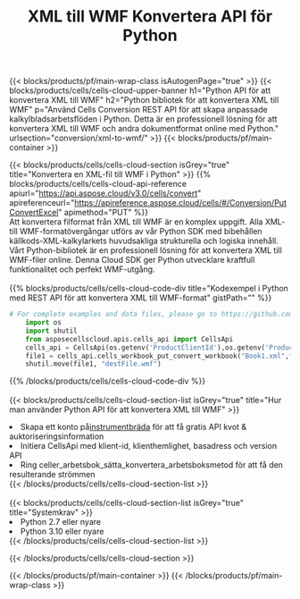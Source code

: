 ﻿---
title: XML till WMF Konvertera API för Python
description: " Cloud API:er och SDK:er för Microsoft Excel & OpenOffice Calc. Konvertera kalkylark till fil i annat format."
url: /sv/python/conversion/xml-to-wmf/
---
{{< blocks/products/pf/main-wrap-class isAutogenPage="true" >}}
{{< blocks/products/cells/cells-cloud-upper-banner h1="Python API för att konvertera XML till WMF" h2="Python bibliotek för att konvertera XML till WMF" p="Använd Cells Conversion REST API för att skapa anpassade kalkylbladsarbetsflöden i Python. Detta är en professionell lösning för att konvertera XML till WMF och andra dokumentformat online med Python." urlsection="conversion/xml-to-wmf/" >}}
{{< blocks/products/pf/main-container >}}

{{< blocks/products/cells/cells-cloud-section isGrey="true" title="Konvertera en XML-fil till WMF i Python" >}}
{{% blocks/products/cells/cells-cloud-api-reference apiurl="https://api.aspose.cloud/v3.0/cells/convert" apireferenceurl="https://apireference.aspose.cloud/cells/#/Conversion/PutConvertExcel" apimethod="PUT" %}}
<br/>
Att konvertera filformat från XML till WMF är en komplex uppgift. Alla XML- till WMF-formatövergångar utförs av vår Python SDK med bibehållen källkods-XML-kalkylarkets huvudsakliga strukturella och logiska innehåll. Vårt Python-bibliotek är en professionell lösning för att konvertera XML till WMF-filer online. Denna Cloud SDK ger Python utvecklare kraftfull funktionalitet och perfekt WMF-utgång.
<br/>
<br/>
{{% blocks/products/cells/cells-cloud-code-div title="Kodexempel i Python med REST API för att konvertera XML till WMF-format" gistPath="" %}}
 
```python
# For complete examples and data files, please go to https://github.com/aspose-cells-cloud/aspose-cells-cloud-python/
    import os
    import shutil
    from asposecellscloud.apis.cells_api import CellsApi
    cells_api = CellsApi(os.getenv('ProductClientId'),os.getenv('ProductClientSecret'))
    file1 = cells_api.cells_workbook_put_convert_workbook("Book1.xml",format="wmf")
    shutil.move(file1, "destFile.wmf")     
```
 
{{% /blocks/products/cells/cells-cloud-code-div %}}
<br/>
<br/>
{{< blocks/products/cells/cells-cloud-section-list isGrey="true" title="Hur man använder Python API för att konvertera XML till WMF" >}}
<li> Skapa ett konto på<a href="https://dashboard.aspose.cloud/">instrumentbräda</a> för att få gratis API kvot & auktoriseringsinformation</li>
<li>Initiera CellsApi med klient-id, klienthemlighet, basadress och version API</li>
<li>Ring celler_arbetsbok_sätta_konvertera_arbetsboksmetod för att få den resulterande strömmen</li>
{{< /blocks/products/cells/cells-cloud-section-list >}}
<br/>
<br/>
{{< blocks/products/cells/cells-cloud-section-list isGrey="true" title="Systemkrav" >}}
<li>Python 2.7 eller nyare</li>
<li>Python 3.10 eller nyare</li>
{{< /blocks/products/cells/cells-cloud-section-list >}}

{{< /blocks/products/cells/cells-cloud-section >}}

{{< /blocks/products/pf/main-container >}}
{{< /blocks/products/pf/main-wrap-class >}}
